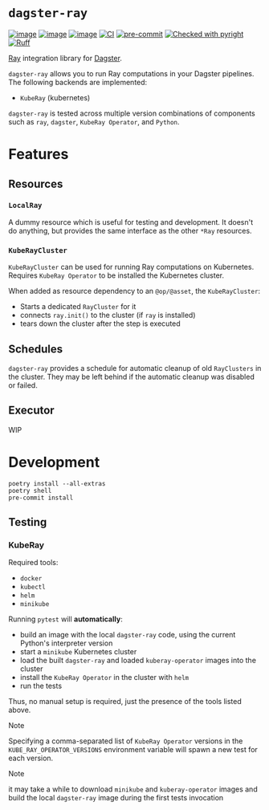 # `dagster-ray`


[![image](https://img.shields.io/pypi/v/dagster-ray.svg)](https://pypi.python.org/pypi/dagster-ray)
[![image](https://img.shields.io/pypi/l/dagster-ray.svg)](https://pypi.python.org/pypi/dagster-ray)
[![image](https://img.shields.io/pypi/pyversions/dagster-ray.svg)](https://pypi.python.org/pypi/dagster-ray)
[![CI](https://github.com/danielgafni/dagster-ray/actions/workflows/ci.yml/badge.svg)](https://github.com/danielgafni/dagster-ray/actions/workflows/ci.yml)
[![pre-commit](https://img.shields.io/badge/pre--commit-enabled-brightgreen?logo=pre-commit&logoColor=white)](https://github.com/pre-commit/pre-commit)
[![Checked with pyright](https://microsoft.github.io/pyright/img/pyright_badge.svg)](https://microsoft.github.io/pyright/)
[![Ruff](https://img.shields.io/endpoint?url=https://raw.githubusercontent.com/astral-sh/ruff/main/assets/badge/v2.json)](https://github.com/astral-sh/ruff)

[Ray](https://github.com/ray-project/ray) integration library for [Dagster](https://github.com/dagster-io/dagster).

`dagster-ray` allows you to run Ray computations in your Dagster pipelines. The following backends are implemented:
- `KubeRay` (kubernetes)

`dagster-ray` is tested across multiple version combinations of components such as `ray`, `dagster`, `KubeRay Operator`, and `Python`.

# Features

## Resources

### `LocalRay`

A dummy resource which is useful for testing and development.
It doesn't do anything, but provides the same interface as the other `*Ray` resources.

### `KubeRayCluster`

`KubeRayCluster` can be used for running Ray computations on Kubernetes. Requires `KubeRay Operator` to be installed the Kubernetes cluster.

When added as resource dependency to an `@op/@asset`, the `KubeRayCluster`:
 - Starts a dedicated `RayCluster` for it
 - connects `ray.init()` to the cluster (if `ray` is installed)
 - tears down the cluster after the step is executed

## Schedules

`dagster-ray` provides a schedule for automatic cleanup of old `RayClusters` in the cluster.
They may be left behind if the automatic cleanup was disabled or failed.

## Executor
WIP

# Development

```shell
poetry install --all-extras
poetry shell
pre-commit install
```

## Testing

### KubeRay

Required tools:

- `docker`
- `kubectl`
- `helm`
- `minikube`

Running `pytest` will **automatically**:
 - build an image with the local `dagster-ray` code, using the current Python's interpreter version
 - start a `minikube` Kubernetes cluster
 - load the built `dagster-ray` and loaded `kuberay-operator` images into the cluster
 - install the `KubeRay Operator` in the cluster with `helm`
 - run the tests

Thus, no manual setup is required, just the presence of the tools listed above.

> [!NOTE]
> Specifying a comma-separated list of `KubeRay Operator` versions in the `KUBE_RAY_OPERATOR_VERSIONS` environment variable will spawn a new test for each version.

> [!NOTE]
> it may take a while to download `minikube` and `kuberay-operator` images and build the local `dagster-ray` image during the first tests invocation
